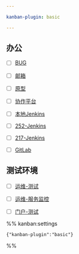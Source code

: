 ```yaml
---

kanban-plugin: basic

---
```


## 办公

- [ ] [BUG](http://192.168.11.34/index.php?m=my&f=bug)
- [ ] [邮箱](https://qiye.163.com/login/)
- [ ] [原型](http://192.168.11.34/ppd/yanglidong/test/?cps=expand&nav=1&ha=0&la=0&fc=1&out=1)
- [ ] [协作平台](https://192.168.10.180/pages/viewpage.action?pageId=47185944)
- [ ] [本地Jenkins](http://localhost:8080/)
- [ ] [252-Jenkins](http://192.168.10.252:8080/)
- [ ] [217-Jenkins](http://192.168.10.217:8080/)
- [ ] [GitLab](http://192.168.10.217:8080/view/%E5%BA%94%E7%94%A8%E6%94%AF%E6%92%91-%E8%AD%A6%E5%8A%A1%E7%89%88-3.0/)


## 测试环境

- [ ] [运维-测试](https://bj.police.everknow.cn:4463/home)
- [ ] [运维-服务监控](https://bj.police.everknow.cn:4522/home)
- [ ] [门户-测试](https://bj.police.everknow.cn:4464/login?nop_tenant_id=7)




%% kanban:settings
```
{"kanban-plugin":"basic"}
```
%%